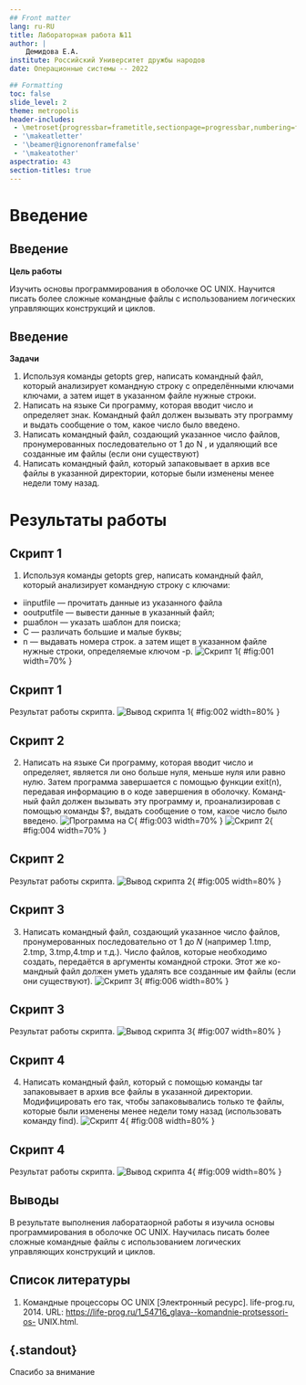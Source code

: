 ```yaml
---
## Front matter
lang: ru-RU
title: Лабораторная работа №11
author: |
	Демидова Е.А.
institute: Российский Университет дружбы народов
date: Операционные системы -- 2022

## Formatting
toc: false
slide_level: 2
theme: metropolis
header-includes: 
 - \metroset{progressbar=frametitle,sectionpage=progressbar,numbering=fraction}
 - '\makeatletter'
 - '\beamer@ignorenonframefalse'
 - '\makeatother'
aspectratio: 43
section-titles: true
---
```


# Введение

## Введение

**Цель работы**

Изучить основы программирования в оболочке ОС UNIX. Научится писать более
сложные командные файлы с использованием логических управляющих конструкций
и циклов.

## Введение

**Задачи**

1. Используя команды getopts grep, написать командный файл, который анализирует командную строку с определёнными ключами ключами, а затем ищет в указанном файле нужные строки.
2. Написать на языке Си программу, которая вводит число и определяет знак. Командный файл должен вызывать эту программу и выдать сообщение о том, какое число было введено.
3. Написать командный файл, создающий указанное число файлов, пронумерованных последовательно от 1 до N , и удаляющий все созданные им файлы (если они существуют)
4. Написать командный файл, который запаковывает в архив все файлы в указанной директории, которые были изменены менее недели тому назад.


# Результаты работы

## Скрипт 1

1. Используя команды getopts grep, написать командный файл, который анализирует
командную строку с ключами:
 - iinputfile — прочитать данные из указанного файла
 - ooutputfile — вывести данные в указанный файл;
 - pшаблон — указать шаблон для поиска;
 - C — различать большие и малые буквы;
 - n — выдавать номера строк.
а затем ищет в указанном файле нужные строки, определяемые ключом -p.
![Скрипт 1](image/1.png){ #fig:001 width=70% }

## Скрипт 1

Результат работы скрипта.
![Вывод скрипта 1](image/2.png){ #fig:002 width=80% }

## Скрипт 2

2. Написать на языке Си программу, которая вводит число и определяет, является ли оно
больше нуля, меньше нуля или равно нулю. Затем программа завершается с помощью
функции exit(n), передавая информацию в о коде завершения в оболочку. Команд-
ный файл должен вызывать эту программу и, проанализировав с помощью команды
$?, выдать сообщение о том, какое число было введено.
![Программа на C](image/3.png){ #fig:003 width=70% }
![Скрипт 2](image/4.png){ #fig:004 width=70% }

## Скрипт 2

Результат работы скрипта.
![Вывод скрипта 2](image/5.png){ #fig:005 width=80% }

## Скрипт 3

3. Написать командный файл, создающий указанное число файлов, пронумерованных
последовательно от 1 до 𝑁 (например 1.tmp, 2.tmp, 3.tmp,4.tmp и т.д.). Число файлов,
которые необходимо создать, передаётся в аргументы командной строки. Этот же ко-
мандный файл должен уметь удалять все созданные им файлы (если они существуют).
![Скрипт 3](image/6.png){ #fig:006 width=80% }

## Скрипт 3

Результат работы скрипта.
![Вывод скрипта 3](image/7.png){ #fig:007 width=80% }

## Скрипт 4

4. Написать командный файл, который с помощью команды tar запаковывает в архив
все файлы в указанной директории. Модифицировать его так, чтобы запаковывались
только те файлы, которые были изменены менее недели тому назад (использовать
команду find).
![Скрипт 4](image/8.png){ #fig:008 width=80% }


## Скрипт 4

Результат работы скрипта.
![Вывод скрипта 4](image/9.png){ #fig:009 width=80% }

## Выводы

В результате выполнения лаборатаорной работы я изучила основы программирования в оболочке ОС UNIX. Научилась писать более сложные командные файлы с использованием логических управляющих конструкций и циклов.


## Список литературы

1. Командные процессоры ОС UNIX [Электронный ресурс]. life-prog.ru, 2014.
URL: https://life-prog.ru/1_54716_glava--komandnie-protsessori-os-
UNIX.html.


## {.standout}

Спасибо за внимание
